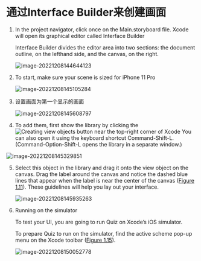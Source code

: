 # 通过Interface Builder来创建画面

1. In the project navigator, click once on the Main.storyboard file. Xcode will open its graphical editor called Interface Builder 

   Interface Builder divides the editor area into two sections: the document outline, on the lefthand side, and the canvas, on the right.

   ![image-20221208144644123](D:\github\knowhow\ios-app\tutorial\firstApp\003interface-builder.assets\image-20221208144644123.png)

2. To start, make sure your scene is sized for iPhone 11 Pro

   ![image-20221208145105284](D:\github\knowhow\ios-app\tutorial\firstApp\003interface-builder.assets\image-20221208145105284.png)

3. 设置画面为第一个显示的画面

   ![image-20221208145608797](D:\github\knowhow\ios-app\tutorial\firstApp\003interface-builder.assets\image-20221208145608797.png)

4. To add them, first show the library by clicking the ![Creating view objects](https://learning.oreilly.com/api/v2/epubs/urn:orm:book:9780135264843/files/book_resources/xcode_icons/plus_button.png) button near the top-right corner of Xcode You can also open it using the keyboard shortcut Command-Shift-L. (Command-Option-Shift-L opens the library in a separate window.)

![image-20221208145329851](D:\github\knowhow\ios-app\tutorial\firstApp\003interface-builder.assets\image-20221208145329851.png)

5. Select this object in the library and drag it onto the view object on the canvas. Drag the label around the canvas and notice the dashed blue lines that appear when the label is near the center of the canvas ([Figure 1.11](https://learning.oreilly.com/library/view/ios-programming-the/9780135264843/ch01s05.html#fig-AddingQuestionLabel)). These guidelines will help you lay out your interface.

   ![image-20221208145935263](D:\github\knowhow\ios-app\tutorial\firstApp\003interface-builder.assets\image-20221208145935263.png)



6. Running on the simulator

   To test your UI, you are going to run Quiz on Xcode’s iOS simulator.

   To prepare Quiz to run on the simulator, find the active scheme pop-up menu on the Xcode toolbar ([Figure 1.15](https://learning.oreilly.com/library/view/ios-programming-the/9780135264843/ch01s05.html#fig-RunButton)).

   ![image-20221208150052778](D:\github\knowhow\ios-app\tutorial\firstApp\003interface-builder.assets\image-20221208150052778.png)

